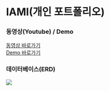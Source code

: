 # IAMI(개인 포트폴리오)
<h3>동영상(Youtube) / Demo</h3>
<a href="https://youtu.be/KlxC_NZEcA4">동영상 바로가기</a><br>
<a href="https://iamiportfolio.com/">Demo 바로가기</a>
<h3>데이터베이스(ERD)</h3>
<img src="https://user-images.githubusercontent.com/47962660/59095841-7255e200-8954-11e9-8cc0-8ff50c937681.PNG"/>
